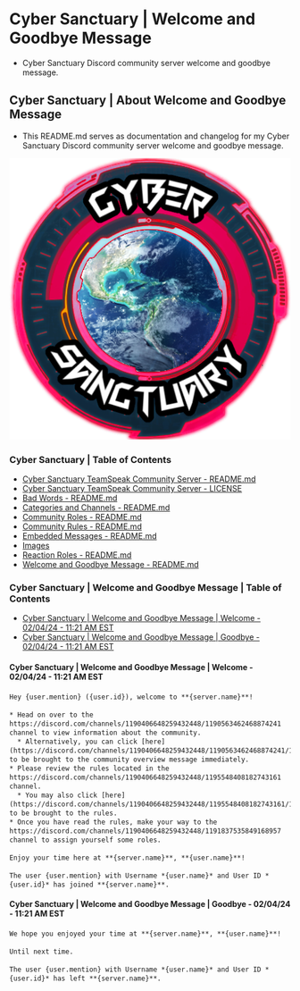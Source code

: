 <!-- omit from toc -->
# Cyber Sanctuary | Welcome and Goodbye Message
* Cyber Sanctuary Discord community server welcome and goodbye message.

<!-- omit from toc -->
## Cyber Sanctuary | About Welcome and Goodbye Message
* This README.md serves as documentation and changelog for my Cyber Sanctuary Discord community server welcome and goodbye message.

![Cyber Sanctuary TeamSpeak Community Server Logo](/Images/Server%20Icons/Cyber%20Sanctuary%20-%20Server%20Icons%20-%20512x512%20-%20Earth%20from%20Space%201%20-%20Cyber%20Sanctuary.png "Cyber Sanctuary TeamSpeak Community Server Logo")

<!-- omit from toc -->
### Cyber Sanctuary | Table of Contents
* [Cyber Sanctuary TeamSpeak Community Server - README.md](/README.md)
* [Cyber Sanctuary TeamSpeak Community Server - LICENSE](/LICENSE)
* [Bad Words - README.md](/Bad%20Words/README.md)
* [Categories and Channels - README.md](/Categories%20and%20Channels/README.md)
* [Community Roles - README.md](/Community%20Roles/README.md)
* [Community Rules - README.md](/Community%20Rules/README.md)
* [Embedded Messages - README.md](/Embedded%20Messages/README.md)
* [Images](/Images/)
* [Reaction Roles - README.md](/Reaction%20Roles/README.md)
* [Welcome and Goodbye Message - README.md](/Welcome%20and%20Goodbye%20Message/README.md)

<!-- omit from toc -->
### Cyber Sanctuary | Welcome and Goodbye Message | Table of Contents
* [Cyber Sanctuary | Welcome and Goodbye Message | Welcome - 02/04/24 - 11:21 AM EST](#cyber-sanctuary--welcome-and-goodbye-message--welcome---020424---1121-am-est)
* [Cyber Sanctuary | Welcome and Goodbye Message | Goodbye - 02/04/24 - 11:21 AM EST](#cyber-sanctuary--welcome-and-goodbye-message--goodbye---020424---1121-am-est)

#### Cyber Sanctuary | Welcome and Goodbye Message | Welcome - 02/04/24 - 11:21 AM EST
```
Hey {user.mention} ({user.id}), welcome to **{server.name}**!

* Head on over to the https://discord.com/channels/1190406648259432448/1190563462468874241 channel to view information about the community.
  * Alternatively, you can click [here](https://discord.com/channels/1190406648259432448/1190563462468874241/1194644633007947846) to be brought to the community overview message immediately.
* Please review the rules located in the https://discord.com/channels/1190406648259432448/1195548408182743161 channel.
  * You may also click [here](https://discord.com/channels/1190406648259432448/1195548408182743161/1195548746574991400) to be brought to the rules.
* Once you have read the rules, make your way to the https://discord.com/channels/1190406648259432448/1191837535849168957 channel to assign yourself some roles.

Enjoy your time here at **{server.name}**, **{user.name}**!

The user {user.mention} with Username *{user.name}* and User ID *{user.id}* has joined **{server.name}**.
```

#### Cyber Sanctuary | Welcome and Goodbye Message | Goodbye - 02/04/24 - 11:21 AM EST
```
We hope you enjoyed your time at **{server.name}**, **{user.name}**!

Until next time.

The user {user.mention} with Username *{user.name}* and User ID *{user.id}* has left **{server.name}**.
```